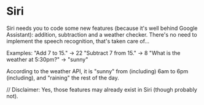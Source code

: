 # Siri

Siri needs you to code some new features (because it's well behind Google
Assistant): addition, subtraction and a weather checker. There's no need to
implement the speech recognition, that's taken care of...

Examples: "Add 7 to 15." -> 22 "Subtract 7 from 15." -> 8 "What is the weather
at 5:30pm?" -> "sunny"

According to the weather API, it is "sunny" from (including) 6am to 6pm
(including), and "raining" the rest of the day.

// Disclaimer: Yes, those features may already exist in Siri (though probably
not).
